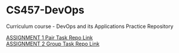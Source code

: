 # CS457-DevOps
Curriculum course - DevOps and its Applications Practice Repository 

[ASSIGNMENT 1 Pair Task Repo Link](https://github.com/vinita2000/Team12-DevOps)
<br/>
[ASSIGNMENT 2 Group Task Repo Link](https://github.com/Akshaya222/Devops-Assignment)
